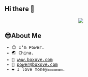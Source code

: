 
## Hi there 👋 
<p align="center"><img src="https://img.liesys.com/2023/03/09/64094deca41b1.png"></p>

## 😎About Me
<samp>

- 😉 I’m Power.
- 🌏 China.
- 🔗 www.boxove.com
- 📧 power@boxove.com
- ❤️ I love money💵💴💶💷.

</samp>
